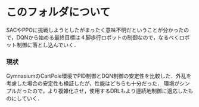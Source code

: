 # このフォルダについて
SACやPPOに挑戦しようとしたがまったく意味不明だということが分かったので，DQNから始める最終目標は４脚歩行ロボットの制御なので，なるべくロボット制御に落とし込んでいく．

### 現状
GymnasiumのCartPole環境でPID制御とDQN制御の安定性を比較した．外乱を考慮した場合の安定性も検証したが，性能はどちらも十分だった．
環境がシンプルだったので，より複雑化させ，使用するDRLもより連続地制御に適応したものにしていく．
